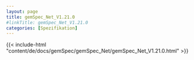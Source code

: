 ```yaml
---
layout: page
title: gemSpec_Net_V1.21.0
#linkTitle: gemSpec_Net_V1.21.0
categories: [Spezifikation]
---
```

{{< include-html "content/de/docs/gemSpec/gemSpec_Net/gemSpec_Net_V1.21.0.html" >}}